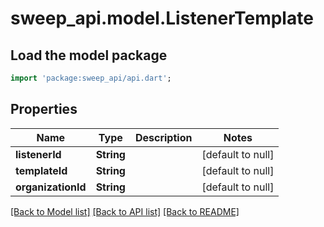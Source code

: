 # sweep_api.model.ListenerTemplate

## Load the model package
```dart
import 'package:sweep_api/api.dart';
```

## Properties
Name | Type | Description | Notes
------------ | ------------- | ------------- | -------------
**listenerId** | **String** |  | [default to null]
**templateId** | **String** |  | [default to null]
**organizationId** | **String** |  | [default to null]

[[Back to Model list]](../README.md#documentation-for-models) [[Back to API list]](../README.md#documentation-for-api-endpoints) [[Back to README]](../README.md)


